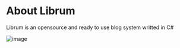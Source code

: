# About Librum

Librum is an opensource and ready to use blog system writted in C#

![image](https://user-images.githubusercontent.com/5221349/55349001-d83b6e80-54b8-11e9-990a-30eb295c1aa4.png)
